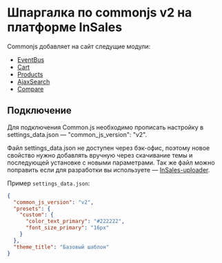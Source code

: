 # Шпаргалка по commonjs v2 на платформе InSales

Commonjs добавляет на сайт следущие модули:

* [EventBus](https://github.com/liquid-hub/insales-common-js-v2-api/blob/master/EventBus.md)
* [Cart](https://github.com/liquid-hub/insales-common-js-v2-api/blob/master/Cart.md)
* [Products](https://github.com/liquid-hub/insales-common-js-v2-api/blob/master/Products.md)
* [AjaxSearch](https://github.com/liquid-hub/insales-common-js-v2-api/blob/master/AjaxSearch.md)
* [Compare](https://github.com/liquid-hub/insales-common-js-v2-api/blob/master/Compare.md)


## Подключение

Для подключения Common.js необходимо прописать настройку в settings_data.json — "common_js_version": "v2".

Файл settings_data.json не доступен через бэк-офис, поэтому новое свойство нужно добавлять вручную через скачивание темы и последующей установке с новыми параметрами. Так же файл можно поправить если для разработки вы используете — [InSales-uploader](https://insales.github.io/insales-uploader/).

Пример `settings_data.json`:
```json
{
  "common_js_version": "v2",
  "presets": {
    "custom": {
      "color_text_primary": "#222222",
      "font_size_primary": "16px"
    }
  },
  "theme_title": "Базовый шаблон"
}
```
